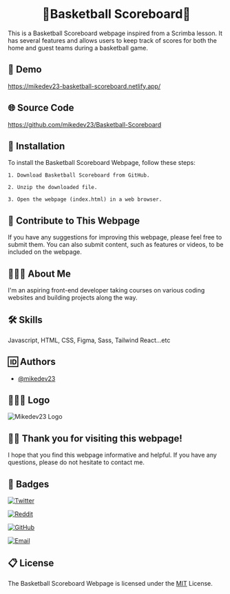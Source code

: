 <h1 align="center" id="title">🏀Basketball Scoreboard🏀</h1>

This is a Basketball Scoreboard webpage inspired from a Scrimba lesson. It has several features and allows users to keep track of scores for both the home and guest teams during a basketball game.

## 🎦 Demo

https://mikedev23-basketball-scoreboard.netlify.app/

## 🌐 Source Code

https://github.com/mikedev23/Basketball-Scoreboard

## 🔌 Installation

To install the Basketball Scoreboard Webpage, follow these steps:

    1. Download Basketball Scoreboard from GitHub.

    2. Unzip the downloaded file.

    3. Open the webpage (index.html) in a web browser.

## 📝 Contribute to This Webpage

If you have any suggestions for improving this webpage, please feel free to submit them. You can also submit content, such as features or videos, to be included on the webpage.

## 🙋🏾‍♂️ About Me

I'm an aspiring front-end developer taking courses on various coding websites and building projects along the way.

## 🛠️ Skills

Javascript, HTML, CSS, Figma, Sass, Tailwind React...etc

## 🆔 Authors

- [@mikedev23](https://github.com/mikedev23)

## 👨🏾‍💻 Logo

![Mikedev23 Logo](https://i.redd.it/cg8wj05fmzdb1.jpg)

## 👋🏾 Thank you for visiting this webpage!

I hope that you find this webpage informative and helpful. If you have any questions, please do not hesitate to contact me.

## 🪪 Badges

[![Twitter](https://img.shields.io/badge/Twitter-mikedev23-blue?style=flat&logo=twitter)](https://twitter.com/michaelh1277)

[![Reddit](https://img.shields.io/badge/Reddit-mikedev23-orange?style=flat&logo=reddit)](https://www.reddit.com/user/mikedev23)

[![GitHub](https://img.shields.io/badge/GitHub-mikedev23-darkgreen?style=flat&logo=github)](https://github.com/mikedev23)

[![Email](https://img.shields.io/badge/Email-michaelh1277%40gmail.com-red?style=flat&logo=gmail)](mailto:michaelh1277@gmail.com)

## 📋 License

The Basketball Scoreboard Webpage is licensed under the [MIT](https://choosealicense.com/licenses/mit/) License.
